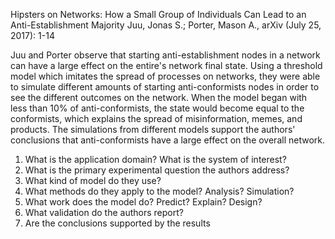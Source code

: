 Hipsters on Networks: How a Small Group of Individuals Can Lead to an Anti-Establishment Majority 
Juu, Jonas S.; Porter, Mason A., arXiv (July 25, 2017): 1-14

Juu and Porter observe that starting anti-establishment nodes in a network can have a large effect on the entire's network final state. Using a threshold model which imitates the spread of processes on networks, they were able to simulate different amounts of starting anti-conformists nodes in order to see the different outcomes on the network. When the model began with less than 10% of anti-conformists, the state would become equal to the conformists, which explains the spread of misinformation, memes, and products. The simulations from different models support the authors' conclusions that anti-conformists have a large effect on the overall network.

1) What is the application domain?  What is the system of interest?
2) What is the primary experimental question the authors address?
3) What kind of model do they use?
4) What methods do they apply to the model?   Analysis?  Simulation?
5) What work does the model do?  Predict?  Explain?  Design?
6) What validation do the authors report?
7) Are the conclusions supported by the results
